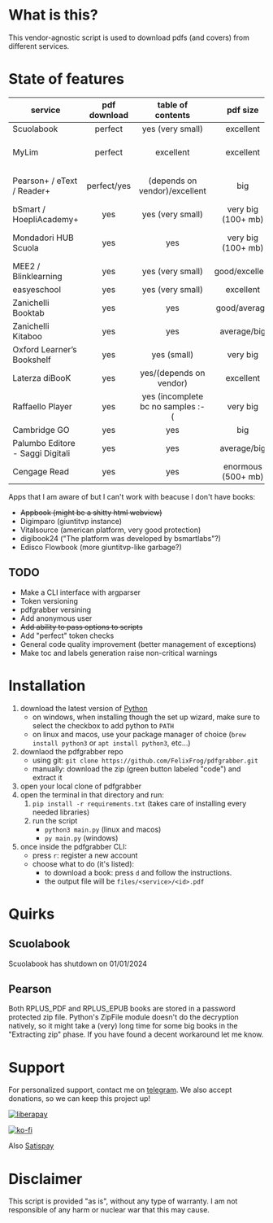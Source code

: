 # What is this?
This vendor-agnostic script is used to download pdfs (and covers) from different services.
# State of features

| service | pdf download | table of contents | pdf size | max logins | page labels | login expire | cover | rendered | refershes tokens |
| ------- | :----------: | :---------------: | :------: | :--------: | :---------: | :----------: | :---: | :------: | :--------------: |
| Scuolabook | perfect | yes (very small) | excellent | very restrictive | yes | never | yes | no | no |
| MyLim | perfect | excellent | excellent | no | not yet/depends on vendor | ? | yes | no | no |
| Pearson+ / eText / Reader+ | perfect/yes | (depends on vendor)/excellent | big | no | yes/depends on vendor/no | ? | yes | sometimes | yes |
| bSmart / HoepliAcademy+ | yes | yes (very small) | very big (100+ mb) | no | yes | ? | yes | no | no |
| Mondadori HUB Scuola | yes | yes | very big (100+ mb) | no | yes (disable because glitches) | ? | yes | no | no |
| MEE2 / Blinklearning | yes | yes (very small) | good/excellent | no/1token4ever | no | never | yes | no | no |
| easyeschool | yes | yes (very small) | excellent | no/1token4ever | no | never | yes | no | no |
| Zanichelli Booktab | yes | yes | good/average | yes | yes | ? | yes | no | no |
| Zanichelli Kitaboo | yes | yes | average/big | yes | yes | ? | yes | yes | no |
| Oxford Learner’s Bookshelf | yes | yes (small) | very big | ? | not yet/no | ? | yes | no | no |
| Laterza diBooK | yes | yes/(depends on vendor) | excellent | ? | not yet/no | ? | yes | no | no |
| Raffaello Player | yes | yes (incomplete bc no samples :-( | very big | ? | yes | ? | yes | no | no |
| Cambridge GO | yes | yes | big | no | yes | yes | yes | yes | no |
| Palumbo Editore - Saggi Digitali | yes | yes | average/big | no | no | no | yes | no | no |
| Cengage Read | yes | yes | enormous (500+ mb) | no | yes | ? | yes | yes | yes | yes |

Apps that I am aware of but I can't work with beacuse I don't have books:
 - ~~Appbook (might be a shitty html webview)~~
 - Digimparo (giuntitvp instance)
 - Vitalsource (american platform, very good protection)
 - digibook24 ("The platform was developed by bsmartlabs"?)
 - Edisco Flowbook (more giuntitvp-like garbage?)

## TODO
 - Make a CLI interface with argparser
 - Token versioning
 - pdfgrabber versining
 - Add anonymous user
 - ~~Add ability to pass options to scripts~~
 - Add "perfect" token checks
 - General code quality improvement (better management of exceptions)
 - Make toc and labels generation raise non-critical warnings

# Installation
1. download the latest version of [Python](https://www.python.org/downloads/)
    - on windows, when installing though the set up wizard, make sure to select the checkbox to add python to `PATH`
    - on linux and macos, use your package manager of choice (`brew install python3` or `apt install python3`, etc...)
2. downlaod the pdfgrabber repo
    - using git: `git clone https://github.com/FelixFrog/pdfgrabber.git`
    - manually: download the zip (green button labeled "code") and extract it
3. open your local clone of pdfgrabber
4. open the terminal in that directory and run:
    1) `pip install -r requirements.txt` (takes care of installing every needed libraries)
    2) run the script
        - `python3 main.py` (linux and macos) 
        - `py main.py` (windows)
5. once inside the pdfgrabber CLI:
    - press `r`: register a new account
    - choose what to do (it's listed):
       - to download a book: press `d` and follow the instructions.
       - the output file will be `files/<service>/<id>.pdf`

# Quirks
## Scuolabook
Scuolabook has shutdown on 01/01/2024
## Pearson
Both RPLUS_PDF and RPLUS_EPUB books are stored in a password protected zip file. Python's ZipFile module doesn't do the decryption natively, so it might take a (very) long time for some big books in the "Extracting zip" phase. If you have found a decent workaround let me know.
# Support
For personalized support, contact me on [telegram](https://t.me/fflxx).
We also accept donations, so we can keep this project up! 

[![liberapay](https://liberapay.com/assets/widgets/donate.svg)](https://liberapay.com/flx/donate)

[![ko-fi](https://ko-fi.com/img/githubbutton_sm.svg)](https://ko-fi.com/Z8Z4PCZUI)

Also [Satispay](https://www.satispay.com/app/match/link/user/S6Y-CON--A7BC8CDF-2EF5-40B7-884C-FDAB482CA8ED)


# Disclaimer
This script is provided "as is", without any type of warranty. I am not responsible of any harm or nuclear war that this may cause.
